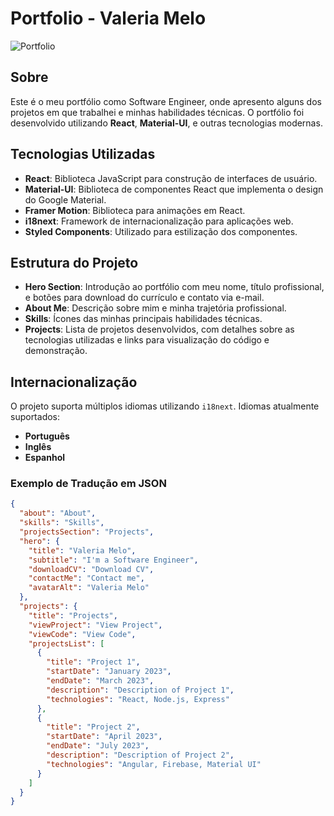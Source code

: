
# Portfolio - Valeria Melo

![Portfolio](path_to_your_image_or_logo.png)

## Sobre

Este é o meu portfólio como Software Engineer, onde apresento alguns dos projetos em que trabalhei e minhas habilidades técnicas. O portfólio foi desenvolvido utilizando **React**, **Material-UI**, e outras tecnologias modernas.

## Tecnologias Utilizadas

- **React**: Biblioteca JavaScript para construção de interfaces de usuário.
- **Material-UI**: Biblioteca de componentes React que implementa o design do Google Material.
- **Framer Motion**: Biblioteca para animações em React.
- **i18next**: Framework de internacionalização para aplicações web.
- **Styled Components**: Utilizado para estilização dos componentes.

## Estrutura do Projeto

- **Hero Section**: Introdução ao portfólio com meu nome, título profissional, e botões para download do currículo e contato via e-mail.
- **About Me**: Descrição sobre mim e minha trajetória profissional.
- **Skills**: Ícones das minhas principais habilidades técnicas.
- **Projects**: Lista de projetos desenvolvidos, com detalhes sobre as tecnologias utilizadas e links para visualização do código e demonstração.

## Internacionalização

O projeto suporta múltiplos idiomas utilizando `i18next`. Idiomas atualmente suportados:

- **Português**
- **Inglês**
- **Espanhol**

### Exemplo de Tradução em JSON

```json
{
  "about": "About",
  "skills": "Skills",
  "projectsSection": "Projects",
  "hero": {
    "title": "Valeria Melo",
    "subtitle": "I'm a Software Engineer",
    "downloadCV": "Download CV",
    "contactMe": "Contact me",
    "avatarAlt": "Valeria Melo"
  },
  "projects": {
    "title": "Projects",
    "viewProject": "View Project",
    "viewCode": "View Code",
    "projectsList": [
      {
        "title": "Project 1",
        "startDate": "January 2023",
        "endDate": "March 2023",
        "description": "Description of Project 1",
        "technologies": "React, Node.js, Express"
      },
      {
        "title": "Project 2",
        "startDate": "April 2023",
        "endDate": "July 2023",
        "description": "Description of Project 2",
        "technologies": "Angular, Firebase, Material UI"
      }
    ]
  }
}

